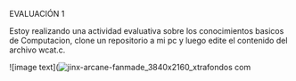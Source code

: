 
EVALUACIÓN 1

Estoy realizando una actividad evaluativa sobre los conocimientos basicos de Computacion, clone un repositorio a mi pc y luego edite el contenido del archivo wcat.c.


![image text](![jinx-arcane-fanmade_3840x2160_xtrafondos com](https://user-images.githubusercontent.com/84602314/185657505-47336212-9641-41b8-b242-0b8acbfd19cc.jpg)
